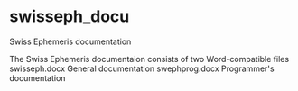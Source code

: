# swisseph_docu
Swiss Ephemeris documentation

The Swiss Ephemeris documentaion consists of two Word-compatible files
swisseph.docx   General documentation
swephprog.docx  Programmer's documentation
